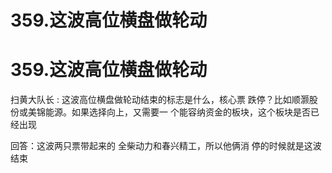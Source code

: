 # 359.这波高位横盘做轮动

# 359.这波高位横盘做轮动

扫黄大队长 : 这波高位横盘做轮动结束的标志是什么，核心票 跌停？比如顺灏股份或美锦能源。如果选择向上，又需要一 个能容纳资金的板块，这个板块是否已经出现

回答：这波两只票带起来的 全柴动力和春兴精工，所以他俩消 停的时候就是这波结束